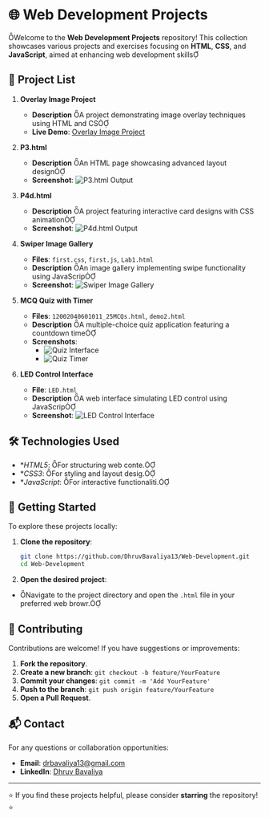 # 🌐 Web Development Projects
Welcome to the **Web Development Projects** repository! This collection showcases various projects and exercises focusing on **HTML**, **CSS**, and **JavaScript**, aimed at enhancing web development skills

## 📁 Project List

1. **Overlay Image Project**
   - **Description** A project demonstrating image overlay techniques using HTML and CS
   - **Live Demo**: [Overlay Image Project](https://overlayimg.tiiny.site)

2. **P3.html**
   - **Description** An HTML page showcasing advanced layout design
   - **Screenshot**: ![P3.html Output](https://github.com/DhruvBavaliya13/Web-Development/blob/main/screenshots/P3_output.png)

3. **P4d.html**
   - **Description** A project featuring interactive card designs with CSS animation
   - **Screenshot**: ![P4d.html Output](https://github.com/DhruvBavaliya13/Web-Development/blob/main/screenshots/P4d_output.png)

4. **Swiper Image Gallery**
   - **Files**: `first.css`, `first.js`, `Lab1.html`
   - **Description** An image gallery implementing swipe functionality using JavaScrip
   - **Screenshot**: ![Swiper Image Gallery](https://github.com/DhruvBavaliya13/Web-Development/blob/main/screenshots/Swiper_demo.png)

5. **MCQ Quiz with Timer**
   - **Files**: `12002040601011_25MCQs.html`, `demo2.html`
   - **Description** A multiple-choice quiz application featuring a countdown time
   - **Screenshots**: 
     - ![Quiz Interface](https://github.com/DhruvBavaliya13/Web-Development/blob/main/screenshots/Quiz1.png)
     - ![Quiz Timer](https://github.com/DhruvBavaliya13/Web-Development/blob/main/screenshots/Quiz2.png)

6. **LED Control Interface**
   - **File**: `LED.html`
   - **Description** A web interface simulating LED control using JavaScrip
   - **Screenshot**: ![LED Control Interface](https://github.com/DhruvBavaliya13/Web-Development/blob/main/screenshots/LED_demo.png)

## 🛠️ Technologies Used

- **HTML5*: For structuring web conte.
- **CSS3*: For styling and layout desig.
- **JavaScript*: For interactive functionaliti.

## 🚀 Getting Started

To explore these projects locally:

1. **Clone the repository**:
   ```bash
   git clone https://github.com/DhruvBavaliya13/Web-Development.git
   cd Web-Development
   ```

2. **Open the desired project**:
  - Navigate to the project directory and open the `.html` file in your preferred web browr.

## 🤝 Contributing

Contributions are welcome! If you have suggestions or improvements:

1. **Fork the repository**.
2. **Create a new branch**: `git checkout -b feature/YourFeature`
3. **Commit your changes**: `git commit -m 'Add YourFeature'`
4. **Push to the branch**: `git push origin feature/YourFeature`
5. **Open a Pull Request**.

## 📬 Contact

For any questions or collaboration opportunities:

- **Email**: [drbavaliya13@gmail.com](mailto:drbavaliya13@gmail.com)
- **LinkedIn**: [Dhruv Bavaliya]([https://www.linkedin.com/in/yourprofile](https://www.linkedin.com/in/dhruv-bavaliya-1059381b8/))

---

⭐ If you find these projects helpful, please consider **starring** the repository! ⭐
